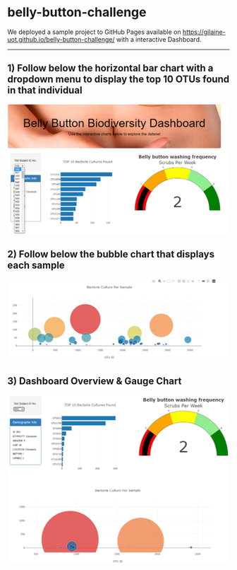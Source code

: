 # belly-button-challenge


We deployed a sample project to GitHub Pages available on https://gilaine-uot.github.io/belly-button-challenge/ with a interactive Dashboard.

--------------------------------------------------------------------------------------------------------------------------

## 1) Follow below the horizontal bar chart with a dropdown menu to display the top 10 OTUs found in that individual

![](https://github.com/Gilaine-UOT/belly-button-challenge/blob/main/Resources/Images/Image1_bellydash.PNG)



## 2) Follow below the bubble chart that displays each sample

![](https://github.com/Gilaine-UOT/belly-button-challenge/blob/main/Resources/Images/Image2_bellydash.PNG)



## 3) Dashboard Overview & Gauge Chart



![](https://github.com/Gilaine-UOT/belly-button-challenge/blob/main/Resources/Images/Image3_bellydash.PNG)
